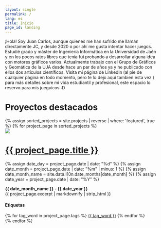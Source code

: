 ```yaml
---
layout: single
permalink: /
lang: es
title: Inicio
page_id: landing
---
```


¡Hola! Soy Juan Carlos, aunque quienes me han sufrido me llaman directamente JC, y desde 2020 o por ahí me gusta intentar hacer juegos. Estudié grado y máster de Ingeniería Informática en la Universidad de Jaén y en los pocos ratos libres que tenía fuí probando a desarrollar alguna idea con motores gráficos varios. Actualmente trabajo con el Grupo de Gráficos y Geomática de la UJA desde hace un par de años ya y he publicado con ellos dos artículos científicos. Visita mi página de LinkedIn (al pie de cualquier página en todo momento, pero te lo dejo aquí tambien esta vez <a href="https://www.linkedin.com/in/juan-carlos-fernández-pérez-462622220/"><i class="fa-brands fa-linkedin"></i></a>) para más detalles sobre mi vida estudiantil y profesional, este espacio lo reservo para mis jueguicos :D

# Proyectos destacados

<div class="vertical_card_container">
  {% assign sorted_projects = site.projects | reverse | where: 'featured', true %}
  {% for project_page in sorted_projects %}
  <div class="vertical_card">
    <a href="{{ project_page.url | relative_url }}" rel="permalink"><img src="{{ project_page.header_image }}" style="max-width: 450px; max-height: 350px" /></a>
    <a href="{{ project_page.url | relative_url }}" rel="permalink"><h1>{{ project_page.title }}</h1></a>
    {% assign date_day = project_page.date | date: "%d" %}
    {% assign date_month = project_page.date | date: "%m" | minus: 1 %}
    {% assign date_month_name = site.data.l10n.date_months[date_month] %}	
    {% assign date_year = project_page.date | date: "%Y" %}
    <p><strong>{{ date_month_name }} - {{ date_year }}</strong> <br/> {{ project_page.excerpt | markdownify | strip_html }}</p>
    <div style="width: 100%">
      <h4><strong class="fas fa-fw fa-tags"></strong> Etiquetas <strong class="fas fa-fw fa-tags"></strong></h4>
      <div class="project_grid_tag_container" style="grid-template-columns: repeat( {{ project_page.tags | size | at_most: 3 }}, max-content)">
        {% for tag_word in project_page.tags %}
          <a href="{{ tag_word | slugify | prepend: "/all-projects#" | relative_url }}" class="project_grid_tag">{{ tag_word }}</a>
        {% endfor %}
      </div>
    </div>
  </div>
  {% endfor %} 
</div>